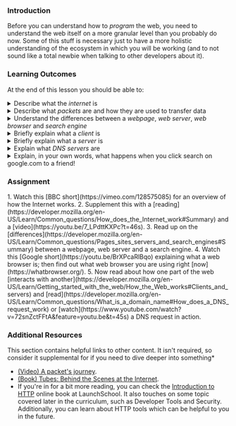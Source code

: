 ### Introduction
Before you can understand how to *program* the web, you need to understand the web itself on a more granular level than you probably do now.  Some of this stuff is necessary just to have a more holistic understanding of the ecosystem in which you will be working (and to not sound like a total newbie when talking to other developers about it).

### Learning Outcomes
At the end of this lesson you should be able to:

<details>
  <summary>Describe what the <i>internet</i> is</summary>
  <ul><ul>
    <li></li>
  </ul></ul>
 </details>
 
 <details>
  <summary>Describe what <i>packets</i> are and how they are used to transfer data</summary>
  <ul><ul>
    <li>Packets are the information of the internet. Packets are sent from the sender to the receiever in a specific format which contains all the information needed to communicate.</li>
  </ul></ul>
 </details>
 
<details>
  <summary>Understand the differences between a <i>webpage</i>, <i>web server</i>, <i>web browser</i> and <i>search engine</i></summary>
  <ul><ul>
    <li>A webpage is the page you look at in your browser</li>
    <li>A web server is the computer that has the code for how the webpage should look and act.</li>
    <li>A web browser is a program on a computer that displays the web page.</li>
    <li>A search engine is a web server that searches all other web servers for information.  A user can then pull up the webpage on their web browser and search for a site.</li>
  </ul></ul>
 </details>
 
 <details>
  <summary>Briefly explain what a <i>client</i> is</summary>
  <ul><ul>
    <li>A client is the computer or internet device that requests information from the server.</li>
  </ul></ul>
 </details>
 
 <details>
  <summary>Briefly explain what a <i>server</i> is</summary>
  <ul><ul>
    <li>A server is the computer that receives requests (as packets) from the client and responds with the appropriate data.</li>
  </ul></ul>
 </details>
 
 <details>
  <summary>Explain what <i>DNS servers</i> are</summary>
  <ul><ul>
    <li>DNS Servers are the "phone book" of the internet. They translate IP addresses into domain names.</li>
  </ul></ul>
 </details>
 
 <details>
  <summary>Explain, in your own words, what happens when you click search on google.com to a friend!</summary>
 </details>

### Assignment

<div class="lesson-content__panel" markdown="1">
  1. Watch this [BBC short](https://vimeo.com/128575085)  for an overview of how the Internet works.
  2. Supplement this with a [reading](https://developer.mozilla.org/en-US/Learn/Common_questions/How_does_the_Internet_work#Summary) and a [video](https://youtu.be/7_LPdttKXPc?t=46s).
  3. Read up on the [differences](https://developer.mozilla.org/en-US/Learn/Common_questions/Pages_sites_servers_and_search_engines#Summary) between a webpage, web server and a search engine.
  4. Watch this [Google short](https://youtu.be/BrXPcaRlBqo) explaining what a web browser is; then find out what web browser you are using right [now](https://whatbrowser.org/).
  5. Now read about how one part of the web [interacts with another](https://developer.mozilla.org/en-US/Learn/Getting_started_with_the_web/How_the_Web_works#Clients_and_servers) and [read](https://developer.mozilla.org/en-US/Learn/Common_questions/What_is_a_domain_name#How_does_a_DNS_request_work) or [watch](https://www.youtube.com/watch?v=72snZctFFtA&feature=youtu.be&t=45s) a DNS request in action.
</div>

### Additional Resources
This section contains helpful links to other content. It isn't required, so consider it supplemental for if you need to dive deeper into something*

* [(Video) A packet's journey](https://www.youtube.com/watch?v=ewrBalT_eBM&feature).
* [(Book) Tubes: Behind the Scenes at the Internet](https://www.amazon.co.uk/dp/B007TB5SKA/ref=dp-kindle-redirect?_encoding=UTF8&btkr=1).
* If you're in for a bit more reading, you can check the [Introduction to HTTP](https://launchschool.com/books/http) online book at LaunchSchool. It also touches on some topic covered later in the curriculum, such as Developer Tools and Security. Additionally, you can learn about HTTP tools which can be helpful to you in the future.
